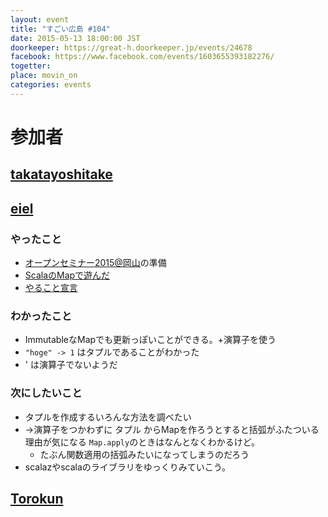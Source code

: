 ```yaml
---
layout: event
title: "すごい広島 #104"
date: 2015-05-13 18:00:00 JST
doorkeeper: https://great-h.doorkeeper.jp/events/24678
facebook: https://www.facebook.com/events/1603655393182276/
togetter:
place: movin_on
categories: events
---
```


# 参加者


## [takatayoshitake](http://twitter.com/takatayoshitake)


## [eiel](https://github.com/eiel)

### やったこと

* [オープンセミナー2015@岡山](http://okayama.open-seminar.org/)の準備
* [ScalaのMapで遊んだ](http://blog.eiel.info/blog/2015/05/13/scala-map/)
* [やること宣言](https://github.com/great-h/great-h.github.io/issues/1624)

### わかったこと

* ImmutableなMapでも更新っぽいことができる。+演算子を使う
* `"hoge" -> 1` はタプルであることがわかった
* ' は演算子でないようだ

### 次にしたいこと

* タプルを作成するいろんな方法を調べたい
* ->演算子をつかわずに タプル からMapを作ろうとすると括弧がふたついる理由が気になる `Map.apply`のときはなんとなくわかるけど。
  * たぶん関数適用の括弧みたいになってしまうのだろう
* scalazやscalaのライブラリをゆっくりみていこう。

## [Torokun](https://github.com/Torokun)
